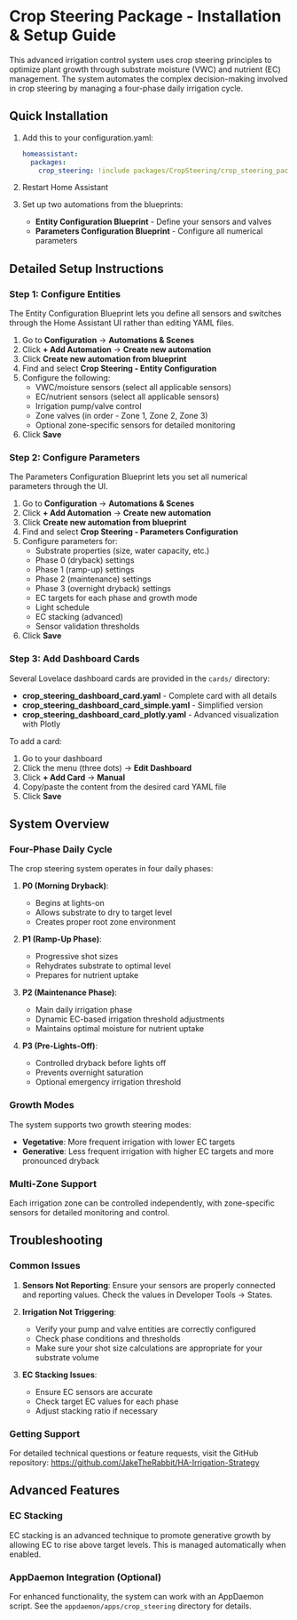 # Crop Steering Package - Installation & Setup Guide

This advanced irrigation control system uses crop steering principles to optimize plant growth through substrate moisture (VWC) and nutrient (EC) management. The system automates the complex decision-making involved in crop steering by managing a four-phase daily irrigation cycle.

## Quick Installation

1. Add this to your configuration.yaml:
   ```yaml
   homeassistant:
     packages: 
       crop_steering: !include packages/CropSteering/crop_steering_package.yaml
   ```

2. Restart Home Assistant

3. Set up two automations from the blueprints:
   - **Entity Configuration Blueprint** - Define your sensors and valves
   - **Parameters Configuration Blueprint** - Configure all numerical parameters

## Detailed Setup Instructions

### Step 1: Configure Entities

The Entity Configuration Blueprint lets you define all sensors and switches through the Home Assistant UI rather than editing YAML files.

1. Go to **Configuration** → **Automations & Scenes**
2. Click **+ Add Automation** → **Create new automation**
3. Click **Create new automation from blueprint**
4. Find and select **Crop Steering - Entity Configuration**
5. Configure the following:
   - VWC/moisture sensors (select all applicable sensors)
   - EC/nutrient sensors (select all applicable sensors)
   - Irrigation pump/valve control
   - Zone valves (in order - Zone 1, Zone 2, Zone 3)
   - Optional zone-specific sensors for detailed monitoring
6. Click **Save**

### Step 2: Configure Parameters

The Parameters Configuration Blueprint lets you set all numerical parameters through the UI.

1. Go to **Configuration** → **Automations & Scenes**
2. Click **+ Add Automation** → **Create new automation**
3. Click **Create new automation from blueprint**
4. Find and select **Crop Steering - Parameters Configuration**
5. Configure parameters for:
   - Substrate properties (size, water capacity, etc.)
   - Phase 0 (dryback) settings
   - Phase 1 (ramp-up) settings
   - Phase 2 (maintenance) settings
   - Phase 3 (overnight dryback) settings
   - EC targets for each phase and growth mode
   - Light schedule
   - EC stacking (advanced)
   - Sensor validation thresholds
6. Click **Save**

### Step 3: Add Dashboard Cards

Several Lovelace dashboard cards are provided in the `cards/` directory:

- **crop_steering_dashboard_card.yaml** - Complete card with all details
- **crop_steering_dashboard_card_simple.yaml** - Simplified version
- **crop_steering_dashboard_card_plotly.yaml** - Advanced visualization with Plotly

To add a card:
1. Go to your dashboard
2. Click the menu (three dots) → **Edit Dashboard**
3. Click **+ Add Card** → **Manual**
4. Copy/paste the content from the desired card YAML file
5. Click **Save**

## System Overview

### Four-Phase Daily Cycle

The crop steering system operates in four daily phases:

1. **P0 (Morning Dryback)**: 
   - Begins at lights-on
   - Allows substrate to dry to target level
   - Creates proper root zone environment

2. **P1 (Ramp-Up Phase)**:
   - Progressive shot sizes
   - Rehydrates substrate to optimal level
   - Prepares for nutrient uptake

3. **P2 (Maintenance Phase)**:
   - Main daily irrigation phase
   - Dynamic EC-based irrigation threshold adjustments
   - Maintains optimal moisture for nutrient uptake

4. **P3 (Pre-Lights-Off)**:
   - Controlled dryback before lights off
   - Prevents overnight saturation
   - Optional emergency irrigation threshold

### Growth Modes

The system supports two growth steering modes:

- **Vegetative**: More frequent irrigation with lower EC targets
- **Generative**: Less frequent irrigation with higher EC targets and more pronounced dryback

### Multi-Zone Support

Each irrigation zone can be controlled independently, with zone-specific sensors for detailed monitoring and control.

## Troubleshooting

### Common Issues

1. **Sensors Not Reporting**: Ensure your sensors are properly connected and reporting values. Check the values in Developer Tools → States.

2. **Irrigation Not Triggering**: 
   - Verify your pump and valve entities are correctly configured
   - Check phase conditions and thresholds
   - Make sure your shot size calculations are appropriate for your substrate volume

3. **EC Stacking Issues**:
   - Ensure EC sensors are accurate
   - Check target EC values for each phase
   - Adjust stacking ratio if necessary

### Getting Support

For detailed technical questions or feature requests, visit the GitHub repository:
https://github.com/JakeTheRabbit/HA-Irrigation-Strategy

## Advanced Features

### EC Stacking

EC stacking is an advanced technique to promote generative growth by allowing EC to rise above target levels. This is managed automatically when enabled.

### AppDaemon Integration (Optional)

For enhanced functionality, the system can work with an AppDaemon script. See the `appdaemon/apps/crop_steering` directory for details.
